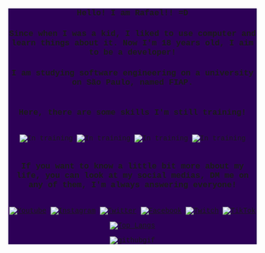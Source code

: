 <div style="text-align: center; background-color: rgb(45, 0, 87); font-family: 'Courier New', Courier, monospace;">

### Hello! I am Rafael!! =D

### Since when I was a kid, I liked to use computer and learn things about it. Now I'm 18 years old, I aim to be a developer!

### I am studying software engineering on a university on São Paulo, named FIAP. <br> <br>

### Here, there are some skills I'm still training! <br><br>

![In training](https://img.shields.io/badge/Python-3776AB?style=for-the-badge&logo=python&logoColor=white)
![In training](https://img.shields.io/badge/HTML-239120?style=for-the-badge&logo=html5&logoColor=white)
![In training](https://img.shields.io/badge/CSS-239120?&style=for-the-badge&logo=css3&logoColor=white)
![In training](https://img.shields.io/badge/JavaScript-F7DF1E?style=for-the-badge&logo=javascript&logoColor=black)
<br><br>
### If you want to know a little bit more about my life, you can look at my social medias, DM me on any of them, I'm always answering everyone!<br><br>

[![Youtube](https://img.shields.io/badge/YouTube-FF0000?style=for-the-badge&logo=youtube&logoColor=white)](https://www.youtube.com/channel/UCxcH86shFHaBKM2-CVxp98g)
[![Instagram](https://img.shields.io/badge/Instagram-E4405F?style=for-the-badge&logo=instagram&logoColor=white)](https://www.instagram.com/rafa_autieri/)
[![Twitter](https://img.shields.io/badge/Twitter-1DA1F2?style=for-the-badge&logo=twitter&logoColor=white)](https://twitter.com/rafa_autieri)
[![Facebook](https://img.shields.io/badge/Facebook-1877F2?style=for-the-badge&logo=facebook&logoColor=white)](https://www.facebook.com/rafael.autieri.3/)
[![Twitch](https://img.shields.io/badge/Twitch-9146FF?style=for-the-badge&logo=twitch&logoColor=white)](https://www.twitch.tv/autieri_)
[![TikTok](https://img.shields.io/badge/TikTok-000000?style=for-the-badge&logo=tiktok&logoColor=white)](https://www.tiktok.com/@rafaelautieri)

[![Top Langs](https://github-readme-stats.vercel.app/api/top-langs/?username=RafaelAutieri&hide_progress=true)](https://github.com/anuraghazra/github-readme-stats)

![githubgif](https://github.com/RafaelAutieri/RafaelAutieri/assets/127115203/b7ee04a0-99a3-4203-b5ea-a91716bfdf31)

</div>
